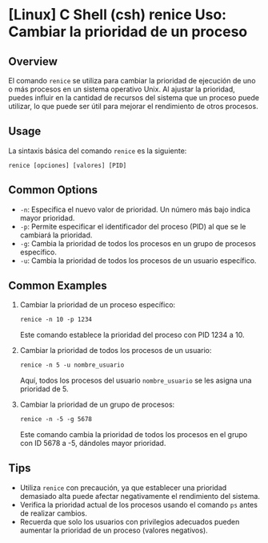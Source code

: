 # [Linux] C Shell (csh) renice Uso: Cambiar la prioridad de un proceso

## Overview
El comando `renice` se utiliza para cambiar la prioridad de ejecución de uno o más procesos en un sistema operativo Unix. Al ajustar la prioridad, puedes influir en la cantidad de recursos del sistema que un proceso puede utilizar, lo que puede ser útil para mejorar el rendimiento de otros procesos.

## Usage
La sintaxis básica del comando `renice` es la siguiente:

```
renice [opciones] [valores] [PID]
```

## Common Options
- `-n`: Especifica el nuevo valor de prioridad. Un número más bajo indica mayor prioridad.
- `-p`: Permite especificar el identificador del proceso (PID) al que se le cambiará la prioridad.
- `-g`: Cambia la prioridad de todos los procesos en un grupo de procesos específico.
- `-u`: Cambia la prioridad de todos los procesos de un usuario específico.

## Common Examples
1. Cambiar la prioridad de un proceso específico:
   ```csh
   renice -n 10 -p 1234
   ```
   Este comando establece la prioridad del proceso con PID 1234 a 10.

2. Cambiar la prioridad de todos los procesos de un usuario:
   ```csh
   renice -n 5 -u nombre_usuario
   ```
   Aquí, todos los procesos del usuario `nombre_usuario` se les asigna una prioridad de 5.

3. Cambiar la prioridad de un grupo de procesos:
   ```csh
   renice -n -5 -g 5678
   ```
   Este comando cambia la prioridad de todos los procesos en el grupo con ID 5678 a -5, dándoles mayor prioridad.

## Tips
- Utiliza `renice` con precaución, ya que establecer una prioridad demasiado alta puede afectar negativamente el rendimiento del sistema.
- Verifica la prioridad actual de los procesos usando el comando `ps` antes de realizar cambios.
- Recuerda que solo los usuarios con privilegios adecuados pueden aumentar la prioridad de un proceso (valores negativos).